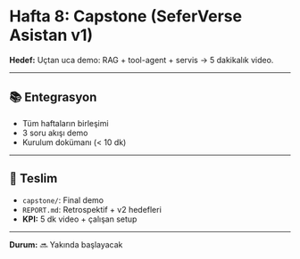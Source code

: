 # Hafta 8: Capstone (SeferVerse Asistan v1)

**Hedef:** Uçtan uca demo: RAG + tool-agent + servis → 5 dakikalık video.

---

## 📚 Entegrasyon

- Tüm haftaların birleşimi
- 3 soru akışı demo
- Kurulum dokümanı (< 10 dk)

---

## 🎯 Teslim

- `capstone/`: Final demo
- `REPORT.md`: Retrospektif + v2 hedefleri
- **KPI:** 5 dk video + çalışan setup

---

**Durum:** 🔜 Yakında başlayacak
